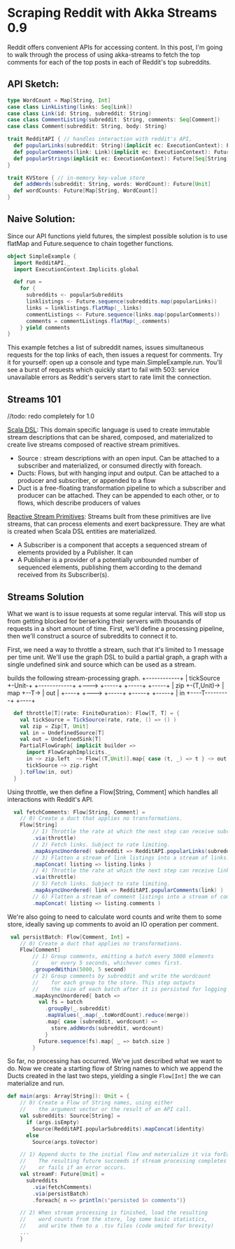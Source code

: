 Scraping Reddit with Akka Streams 0.9
=====================================

Reddit offers convenient APIs for accessing content. In this post, I'm going to walk through the process of using akka-streams to fetch the top comments for each of the top posts in each of Reddit's top subreddits.

API Sketch:
-----------


```scala
type WordCount = Map[String, Int]
case class LinkListing(links: Seq[Link])
case class Link(id: String, subreddit: String)
case class CommentListing(subreddit: String, comments: Seq[Comment])
case class Comment(subreddit: String, body: String)

trait RedditAPI { // handles interaction with reddit's API,
  def popularLinks(subreddit: String)(implicit ec: ExecutionContext): Future[LinkListing]
  def popularComments(link: Link)(implicit ec: ExecutionContext): Future[CommentListing]
  def popularStrings(implicit ec: ExecutionContext): Future[Seq[String]]
}

trait KVStore { // in-memory key-value store
  def addWords(subreddit: String, words: WordCount): Future[Unit]
  def wordCounts: Future[Map[String, WordCount]]
}
```

Naive Solution:
--------------

Since our API functions yield futures, the simplest possible solution is to use flatMap and Future.sequence to chain together functions.

```scala
object SimpleExample {
  import RedditAPI._
  import ExecutionContext.Implicits.global

  def run =
    for {
      subreddits <- popularSubreddits
      linklistings <- Future.sequence(subreddits.map(popularLinks))
      links = linklistings.flatMap(_.links)
      commentListings <- Future.sequence(links.map(popularComments))
      comments = commentListings.flatMap(_.comments)
    } yield comments
}
```
This example fetches a list of subreddit names, issues simultaneous requests for the top links of each, then issues a request for comments. Try it for yourself: open up a console and type main.SimpleExample.run. You'll see a burst of requests which 
quickly start to fail with 503: service unavailable errors as Reddit's servers start to rate limit the connection.

Streams 101
-----------

//todo: redo completely for 1.0

[Scala DSL](http://doc.akka.io/api/akka-stream-and-http-experimental/0.9/index.html#akka.stream.scaladsl.package): This domain specific language is used to create immutable stream descriptions that can be shared, composed, and materialized to create live streams composed of reactive stream primitives.
- Source : stream descriptions with an open input. Can be attached to a subscriber and materialized, or consumed directly with foreach.
- Ducts: Flows, but with hanging input and output. Can be attached to a producer and subscriber, or appended to a flow
- Duct is a free-floating transformation pipeline to which a subscriber and producer can be attached. They can be appended to each other, or to flows, which describe producers of values

[Reactive Stream Primitives](https://github.com/reactive-streams/reactive-streams): Streams built from these primitives are live streams, that can process elements and exert backpressure. They are what is created when Scala DSL entities are materialized.
- A Subscriber is a component that accepts a sequenced stream of elements provided by a Publisher. It can 
- A Publisher is a provider of a potentially unbounded number of sequenced elements, publishing them according to the demand received from its Subscriber(s).


Streams Solution
-------------------

What we want is to issue requests at some regular interval. This will stop us from getting blocked for berserking their servers with thousands of requests 
in a short amount of time. First, we'll define a processing pipeline, then we'll construct a source of subreddits to connect it to.

First, we need a way to throttle a stream, such that it's limited to 1 message per time unit. 
We'll use the graph DSL to build a partial graph, a graph with a single undefined sink and source which can be used as a stream.

builds the following stream-processing graph.
+------------+
| tickSource +-Unit-+
+------------+      +---> +-----+            +-----+      +-----+
                      | zip +-(T,Unit)-> | map +--T-> | out |
+----+              +---> +-----+            +-----+      +-----+
| in +----T---------+
+----+

```scala
  def throttle[T](rate: FiniteDuration): Flow[T, T] = {
    val tickSource = TickSource(rate, rate, () => () )
    val zip = Zip[T, Unit] 
    val in = UndefinedSource[T]
    val out = UndefinedSink[T]
    PartialFlowGraph{ implicit builder =>
      import FlowGraphImplicits._
      in ~> zip.left  ~> Flow[(T,Unit)].map{ case (t, _) => t } ~> out
      tickSource ~> zip.right
    }.toFlow(in, out)
  }
```

Using throttle, we then define a Flow[String, Comment] which handles all interactions with Reddit's API.
```scala
  val fetchComments: Flow[String, Comment] =
    // 0) Create a duct that applies no transformations.
    Flow[String]
        // 1) Throttle the rate at which the next step can receive subreddit names.
        .via(throttle)
        // 2) Fetch links. Subject to rate limiting.
        .mapAsyncUnordered( subreddit => RedditAPI.popularLinks(subreddit) )
        // 3) Flatten a stream of link listings into a stream of links.
        .mapConcat( listing => listing.links )
        // 4) Throttle the rate at which the next step can receive links.
        .via(throttle)
        // 5) Fetch links. Subject to rate limiting.
        .mapAsyncUnordered( link => RedditAPI.popularComments(link) )
        // 6) Flatten a stream of comment listings into a stream of comments.
        .mapConcat( listing => listing.comments )
```


We're also going to need to calculate word counts and write them to some store, ideally saving up comments to avoid an IO operation per comment. 

```scala
 val persistBatch: Flow[Comment, Int] =
    // 0) Create a duct that applies no transformations.
    Flow[Comment]
        // 1) Group comments, emitting a batch every 5000 elements
        //    or every 5 seconds, whichever comes first.
        .groupedWithin(5000, 5 second)
        // 2) Group comments by subreddit and write the wordcount
        //    for each group to the store. This step outputs
        //    the size of each batch after it is persisted for logging
        .mapAsyncUnordered{ batch =>
          val fs = batch
            .groupBy(_.subreddit)
            .mapValues(_.map(_.toWordCount).reduce(merge))
            .map{ case (subreddit, wordcount) =>
              store.addWords(subreddit, wordcount)
            }
          Future.sequence(fs).map{ _ => batch.size }
        }
```

So far, no processing has occurred. We've just described what we want to do. Now we create a starting flow of String names to which we append the Ducts created in the last two steps, yielding a single `Flow[Int]` the we can materialize and run.

```scala
def main(args: Array[String]): Unit = {
    // 0) Create a Flow of String names, using either
    //    the argument vector or the result of an API call.
    val subreddits: Source[String] =
      if (args.isEmpty)
        Source(RedditAPI.popularSubreddits).mapConcat(identity)
      else
        Source(args.toVector)

    // 1) Append ducts to the initial flow and materialize it via forEach.
    //    The resulting future succeeds if stream processing completes
    //    or fails if an error occurs.
    val streamF: Future[Unit] =
      subreddits
        .via(fetchComments)
        .via(persistBatch)
        .foreach{ n => println(s"persisted $n comments")}

    // 2) When stream processing is finished, load the resulting
    //    word counts from the store, log some basic statistics,
    //    and write them to a .tsv files (code omited for brevity)
    ...
    }
```
